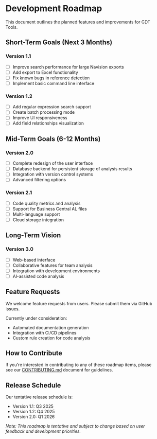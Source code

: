 # Development Roadmap

This document outlines the planned features and improvements for GDT Tools.

## Short-Term Goals (Next 3 Months)

### Version 1.1
- [ ] Improve search performance for large Navision exports
- [ ] Add export to Excel functionality
- [ ] Fix known bugs in reference detection
- [ ] Implement basic command line interface

### Version 1.2
- [ ] Add regular expression search support
- [ ] Create batch processing mode
- [ ] Improve UI responsiveness
- [ ] Add field relationships visualization

## Mid-Term Goals (6-12 Months)

### Version 2.0
- [ ] Complete redesign of the user interface
- [ ] Database backend for persistent storage of analysis results
- [ ] Integration with version control systems
- [ ] Advanced filtering options

### Version 2.1
- [ ] Code quality metrics and analysis
- [ ] Support for Business Central AL files
- [ ] Multi-language support
- [ ] Cloud storage integration

## Long-Term Vision

### Version 3.0
- [ ] Web-based interface
- [ ] Collaborative features for team analysis
- [ ] Integration with development environments
- [ ] AI-assisted code analysis

## Feature Requests

We welcome feature requests from users. Please submit them via GitHub issues.

Currently under consideration:
- Automated documentation generation
- Integration with CI/CD pipelines
- Custom rule creation for code analysis

## How to Contribute

If you're interested in contributing to any of these roadmap items, please see our [CONTRIBUTING.md](../CONTRIBUTING.md) document for guidelines.

## Release Schedule

Our tentative release schedule is:
- Version 1.1: Q3 2025
- Version 1.2: Q4 2025
- Version 2.0: Q1 2026

*Note: This roadmap is tentative and subject to change based on user feedback and development priorities.*
